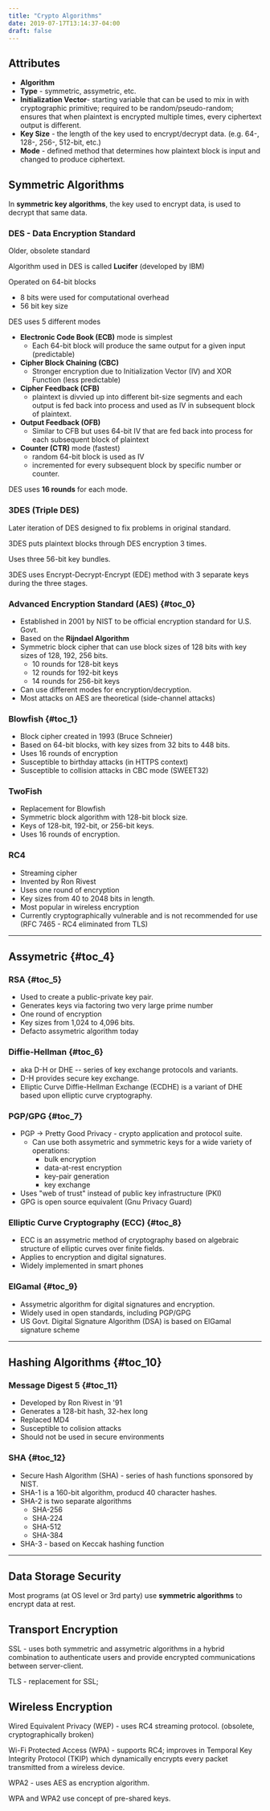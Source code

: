 ```yaml
---
title: "Crypto Algorithms"
date: 2019-07-17T13:14:37-04:00
draft: false
---
```

## Attributes

- **Algorithm**
- **Type** - symmetric, assymetric, etc.
- **Initialization Vector**- starting variable that can be used to mix in with cryptographic primitive; required to be random/pseudo-random; ensures that when plaintext is encrypted multiple times, every ciphertext output is different.
- **Key Size** - the length of the key used to encrypt/decrypt data. \(e.g. 64-, 128-, 256-, 512-bit, etc.\)
- **Mode** - defined method that determines how plaintext block is input and changed to produce ciphertext.

## Symmetric Algorithms

In **symmetric key algorithms**, the key used to encrypt data, is used to decrypt that same data.

### DES - Data Encryption Standard

Older, obsolete standard

Algorithm used in DES is called **Lucifer** \(developed by IBM\)

Operated on 64-bit blocks

* 8 bits were used for computational overhead
* 56 bit key size

DES uses 5 different modes

* **Electronic Code Book \(ECB\)** mode is simplest
  * Each 64-bit block will produce the same output for a given input \(predictable\)
* **Cipher Block Chaining** **\(CBC\)**
  * Stronger encryption due to Initialization Vector \(IV\) and XOR Function \(less predictable\)
* **Cipher Feedback \(CFB\)**
  * plaintext is divvied up into different bit-size segments and each output is fed back into process and used as IV in subsequent block of plaintext.
* **Output Feedback \(OFB\)**
  * Similar to CFB but uses 64-bit IV that are fed back into process for each subsequent block of plaintext
* **Counter \(CTR\)** mode \(fastest\)
  * random 64-bit block is used as IV
  * incremented for every subsequent block by specific number or counter.

DES uses **16 rounds** for each mode.

### 3DES \(Triple DES\)

Later iteration of DES designed to fix problems in original standard.

3DES puts plaintext blocks through DES encryption 3 times.

Uses three 56-bit key bundles.

3DES uses Encrypt-Decrypt-Encrypt \(EDE\) method with 3 separate keys during the three stages.

### Advanced Encryption Standard \(AES\) {#toc_0}

* Established in 2001 by NIST to be official encryption standard for U.S. Govt.
* Based on the
  **Rijndael Algorithm**
* Symmetric block cipher that can use block sizes of 128 bits with key sizes of 128, 192, 256 bits.
  * 10 rounds for 128-bit keys
  * 12 rounds for 192-bit keys
  * 14 rounds for 256-bit keys
* Can use different modes for encryption/decryption.
* Most attacks on AES are theoretical \(side-channel attacks\)

### Blowfish {#toc_1}

* Block cipher created in 1993 \(Bruce Schneier\)
* Based on 64-bit blocks, with key sizes from 32 bits to 448 bits.
* Uses 16 rounds of encryption
* Susceptible to birthday attacks \(in HTTPS context\)
* Susceptible to collision attacks in CBC mode \(SWEET32\)

### TwoFish

* Replacement for Blowfish
* Symmetric block algorithm with 128-bit block size.
* Keys of 128-bit, 192-bit, or 256-bit keys.
* Uses 16 rounds of encryption.

### RC4

* Streaming cipher
* Invented by Ron Rivest
* Uses one round of encryption 
* Key sizes from 40 to 2048 bits in length.
* Most popular in wireless encryption
* Currently cryptographically vulnerable and is not recommended for use \(RFC 7465 - RC4 eliminated from TLS\)    

---

## Assymetric {#toc_4}

### RSA {#toc_5}

* Used to create a public-private key pair.
* Generates keys via factoring two very large prime number
* One round of encryption
* Key sizes from 1,024 to 4,096 bits.
* Defacto assymetric algorithm today

### Diffie-Hellman {#toc_6}

* aka D-H or DHE -- series of key exchange protocols and variants.
* D-H provides secure key exchange.
* Elliptic Curve Diffie-Hellman Exchange \(ECDHE\) is a variant of DHE based upon elliptic curve cryptography.

### PGP/GPG {#toc_7}

* PGP -&gt; Pretty Good Privacy - crypto application and protocol suite.
  * Can use both assymetric and symmetric keys for a wide variety of operations:
    * bulk encryption
    * data-at-rest encryption
    * key-pair generation
    * key exchange
* Uses "web of trust" instead of public key infrastructure \(PKI\)
* GPG is open source equivalent \(Gnu Privacy Guard\)

### Elliptic Curve Cryptography \(ECC\) {#toc_8}

* ECC is an assymetric method of cryptography based on algebraic structure of elliptic curves over finite fields.
* Applies to encryption and digital signatures.
* Widely implemented in smart phones

### ElGamal {#toc_9}

* Assymetric algorithm for digital signatures and encryption.
* Widely used in open standards, including PGP/GPG
* US Govt. Digital Signature Algorithm \(DSA\) is based on ElGamal signature scheme

---

## Hashing Algorithms {#toc_10}

### Message Digest 5 {#toc_11}

* Developed by Ron Rivest in '91
* Generates a 128-bit hash, 32-hex long
* Replaced MD4
* Susceptible to colision attacks
* Should not be used in secure environments

### SHA {#toc_12}

* Secure Hash Algorithm \(SHA\) - series of hash functions sponsored by NIST.
* SHA-1 is a 160-bit algorithm, producd 40 character hashes.
* SHA-2 is two separate algorithms
  * SHA-256
  * SHA-224
  * SHA-512
  * SHA-384
* SHA-3 - based on Keccak hashing function

---

## Data Storage Security

Most programs \(at OS level or 3rd party\) use **symmetric algorithms** to encrypt data at rest.

## Transport Encryption

SSL - uses both symmetric and assymetric algorithms in a hybrid combination to authenticate users and provide encrypted communications between server-client.

TLS - replacement for SSL;

## Wireless Encryption

Wired Equivalent Privacy \(WEP\) - uses RC4 streaming protocol. \(obsolete, cryptographically broken\)

Wi-Fi Protected Access \(WPA\) - supports RC4; improves in Temporal Key Integrity Protocol \(TKIP\) which dynamically encrypts every packet transmitted from a wireless device.

WPA2 - uses AES as encryption algorithm.

WPA and WPA2 use concept of pre-shared keys.


